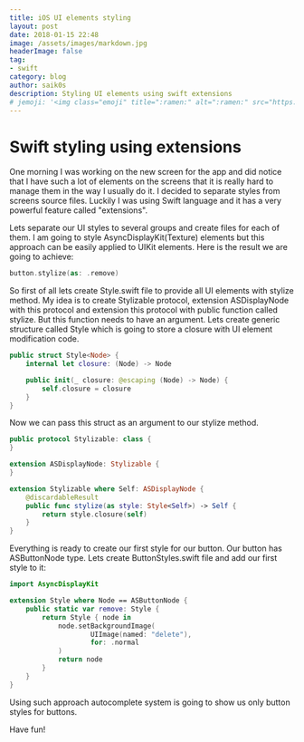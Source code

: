 ```yaml
---
title: iOS UI elements styling
layout: post
date: 2018-01-15 22:48
image: /assets/images/markdown.jpg
headerImage: false
tag:
- swift
category: blog
author: saik0s
description: Styling UI elements using swift extensions
# jemoji: '<img class="emoji" title=":ramen:" alt=":ramen:" src="https://assets.github.com/images/icons/emoji/unicode/1f35c.png" height="20" width="20" align="absmiddle">'
---
```

# Swift styling using extensions

One morning I was working on the new screen for the app and did notice that I have such a lot of elements on the screens that it is really hard to manage them in the way I usually do it. I decided to separate styles from screens source files. Luckily I was using Swift language and it has a very powerful feature called "extensions".

Lets separate our UI styles to several groups and create files for each of them. I am going to style AsyncDisplayKit(Texture) elements but this approach can be easily applied to UIKit elements. Here is the result we are going to achieve:

```swift
button.stylize(as: .remove)
```

So first of all lets create Style.swift file to provide all UI elements with stylize method. My idea is to create Stylizable protocol, extension ASDisplayNode with this protocol and extension this protocol with public function called stylize. But this function needs to have an argument. Lets create generic structure called Style which is going to store a closure with UI element modification code.

```swift
public struct Style<Node> {
	internal let closure: (Node) -> Node

	public init(_ closure: @escaping (Node) -> Node) {
		self.closure = closure
	}
}
```

Now we can pass this struct as an argument to our stylize method.

```swift
public protocol Stylizable: class {
}

extension ASDisplayNode: Stylizable {
}

extension Stylizable where Self: ASDisplayNode {
	@discardableResult
	public func stylize(as style: Style<Self>) -> Self {
		return style.closure(self)
	}
}
```

Everything is ready to create our first style for our button. Our button has ASButtonNode type. Lets create ButtonStyles.swift file and add our first style to it:

```swift
import AsyncDisplayKit

extension Style where Node == ASButtonNode {
	public static var remove: Style {
		return Style { node in
			node.setBackgroundImage(
					UIImage(named: "delete"),
					for: .normal
			)
			return node
		}
	}
}
```

Using such approach autocomplete system is going to show us only button styles for buttons. 

Have fun!
